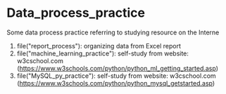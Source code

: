 # Data_process_practice
Some data process practice referring to studying resource on the Interne
1. file("report_process"): organizing data from Excel report
2. file("machine_learning_practice"): self-study from website: w3cschool.com (https://www.w3schools.com/python/python_ml_getting_started.asp)
3. file("MySQL_py_practice"): self-study from website: w3cschool.com (https://www.w3schools.com/python/python_mysql_getstarted.asp)
